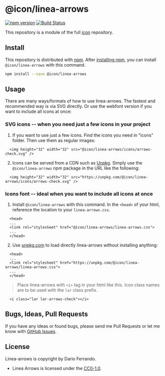 # @icon/linea-arrows

[![npm version](https://img.shields.io/npm/v/@icon/linea-arrows.svg)](https://www.npmjs.org/package/@icon/linea-arrows)
[![Build Status](https://travis-ci.org/icon/icon.svg?branch=master)](https://travis-ci.org/icon/icon)

This repository is a module of the full [icon][icon] repository.

## Install

This repository is distributed with [npm]. After [installing npm][install-npm], you can install `@icon/linea-arrows` with this command.

```bash
npm install --save @icon/linea-arrows
```

## Usage

There are many ways/formats of how to use linea-arrows. The fastest and recommended way is via SVG directly. Or use the webfont version if you want to include all icons at once:

### SVG icons -- when you need just a few icons in your project

  1. If you want to use just a few icons. Find the icons you need in "icons" folder. Then use them as regular images:

```
  <img height="32" width="32" src="@icon/linea-arrows/icons/arrows-check.svg" />
```

  2. Icons can be served from a CDN such as [Unpkg][Unpkg]. Simply use the `@icon/linea-arrows` npm package in the URL like the following:

```
  <img height="32" width="32" src="https://unpkg.com/@icon/linea-arrows/icons/arrows-check.svg" />
```

### Icons font -- ideal when you want to include all icons at once

  1. Install `@icon/linea-arrows` with this command. In the `<head>` of your html, reference the location to your `linea-arrows.css`.

```
  <head>
  ...
  <link rel="stylesheet" href="@icon/linea-arrows/linea-arrows.css">
  ...
  </head>
```

  2. Use [unpkg.com][Unpkg] to load directly linea-arrows without installing anything:

```
  <head>
  ...
  <link rel="stylesheet" href="https://unpkg.com/@icon/linea-arrows/linea-arrows.css">
  ...
  </head>
```

> Place linea-arrows with `<i>` tag in your html like this. Icon class names are to be used with the `lar` class prefix.

```
  <i class="lar lar-arrows-check"></i>
```


## Bugs, Ideas, Pull Requests

If you have any ideas or found bugs, please send me Pull Requests or let me know with [GitHub Issues][github issues].

## License

Linea-arrows is copyright by Dario Ferrando.

- Linea Arrows is licensed under the [CC0-1.0][license].

[license]: https://github.com/thecreation/icons/blob/master/modules/linea-arrows/LICENSE
[icon]: https://github.com/thecreation/icons
[npm]: https://www.npmjs.com/
[install-npm]: https://docs.npmjs.com/getting-started/installing-node
[sass]: http://sass-lang.com/
[github issues]: https://github.com/thecreation/icons/issues
[Unpkg]: https://unpkg.com